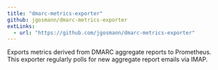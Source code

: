 ```yaml
---
title: "dmarc-metrics-exporter"
github: jgosmann/dmarc-metrics-exporter
extLinks:
  - url: "https://github.com/jgosmann/dmarc-metrics-exporter"
---
```


Exports metrics derived from DMARC aggregate reports to Prometheus.
This exporter regularly polls for new aggregate report emails via IMAP.
